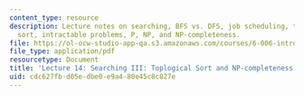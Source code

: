 ```yaml
---
content_type: resource
description: Lecture notes on searching, BFS vs. DFS, job scheduling, topological
  sort, intractable problems, P, NP, and NP-completeness.
file: https://ol-ocw-studio-app-qa.s3.amazonaws.com/courses/6-006-introduction-to-algorithms-spring-2008/cdc627fbd05edbe0e9a480e45c8c827e_lec14.pdf
file_type: application/pdf
resourcetype: Document
title: 'Lecture 14: Searching III: Toplogical Sort and NP-completeness'
uid: cdc627fb-d05e-dbe0-e9a4-80e45c8c827e
---
```

